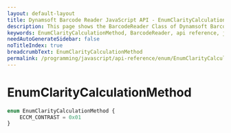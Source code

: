 ```yaml
---
layout: default-layout
title: Dynamsoft Barcode Reader JavaScript API - EnumClarityCalculationMethod
description: This page shows the BarcodeReader Class of Dynamsoft Barcode Reader JavaScript SDK.
keywords: EnumClarityCalculationMethod, BarcodeReader, api reference, javascript, js
needAutoGenerateSidebar: false
noTitleIndex: true
breadcrumbText: EnumClarityCalculationMethod
permalink: /programming/javascript/api-reference/enum/EnumClarityCalculationMethod.html
---
```



# EnumClarityCalculationMethod

```ts
enum EnumClarityCalculationMethod {
    ECCM_CONTRAST = 0x01
}
```
